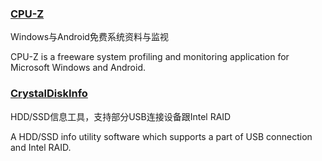 ### [CPU-Z](http://www.cpuid.com/softwares/cpu-z.html)

Windows与Android免费系统资料与监视

CPU-Z is a freeware system profiling and monitoring application for Microsoft Windows and Android.

### [CrystalDiskInfo](http://crystalmark.info/)

HDD/SSD信息工具，支持部分USB连接设备跟Intel RAID

A HDD/SSD info utility software which supports a part of USB connection and Intel RAID.

